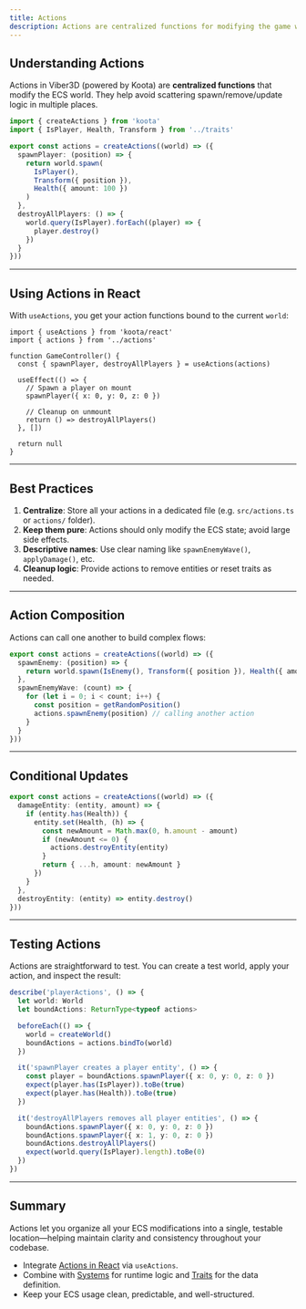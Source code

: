 ```yaml
---
title: Actions
description: Actions are centralized functions for modifying the game world in a predictable manner.
---
```


## Understanding Actions

Actions in Viber3D (powered by Koota) are **centralized functions** that modify the ECS world. They help avoid scattering spawn/remove/update logic in multiple places.

```ts
import { createActions } from 'koota'
import { IsPlayer, Health, Transform } from '../traits'

export const actions = createActions((world) => ({
  spawnPlayer: (position) => {
    return world.spawn(
      IsPlayer(),
      Transform({ position }),
      Health({ amount: 100 })
    )
  },
  destroyAllPlayers: () => {
    world.query(IsPlayer).forEach((player) => {
      player.destroy()
    })
  }
}))
```

---

## Using Actions in React

With `useActions`, you get your action functions bound to the current `world`:

```tsx
import { useActions } from 'koota/react'
import { actions } from '../actions'

function GameController() {
  const { spawnPlayer, destroyAllPlayers } = useActions(actions)
  
  useEffect(() => {
    // Spawn a player on mount
    spawnPlayer({ x: 0, y: 0, z: 0 })

    // Cleanup on unmount
    return () => destroyAllPlayers()
  }, [])
  
  return null
}
```

---

## Best Practices

1. **Centralize**: Store all your actions in a dedicated file (e.g. `src/actions.ts` or `actions/` folder).
2. **Keep them pure**: Actions should only modify the ECS state; avoid large side effects.
3. **Descriptive names**: Use clear naming like `spawnEnemyWave()`, `applyDamage()`, etc.
4. **Cleanup logic**: Provide actions to remove entities or reset traits as needed.

---

## Action Composition

Actions can call one another to build complex flows:

```ts
export const actions = createActions((world) => ({
  spawnEnemy: (position) => {
    return world.spawn(IsEnemy(), Transform({ position }), Health({ amount: 50 }))
  },
  spawnEnemyWave: (count) => {
    for (let i = 0; i < count; i++) {
      const position = getRandomPosition()
      actions.spawnEnemy(position) // calling another action
    }
  }
}))
```

---

## Conditional Updates

```ts
export const actions = createActions((world) => ({
  damageEntity: (entity, amount) => {
    if (entity.has(Health)) {
      entity.set(Health, (h) => {
        const newAmount = Math.max(0, h.amount - amount)
        if (newAmount <= 0) {
          actions.destroyEntity(entity)
        }
        return { ...h, amount: newAmount }
      })
    }
  },
  destroyEntity: (entity) => entity.destroy()
}))
```

---

## Testing Actions

Actions are straightforward to test. You can create a test world, apply your action, and inspect the result:

```ts
describe('playerActions', () => {
  let world: World
  let boundActions: ReturnType<typeof actions>

  beforeEach(() => {
    world = createWorld()
    boundActions = actions.bindTo(world)
  })

  it('spawnPlayer creates a player entity', () => {
    const player = boundActions.spawnPlayer({ x: 0, y: 0, z: 0 })
    expect(player.has(IsPlayer)).toBe(true)
    expect(player.has(Health)).toBe(true)
  })

  it('destroyAllPlayers removes all player entities', () => {
    boundActions.spawnPlayer({ x: 0, y: 0, z: 0 })
    boundActions.spawnPlayer({ x: 1, y: 0, z: 0 })
    boundActions.destroyAllPlayers()
    expect(world.query(IsPlayer).length).toBe(0)
  })
})
```

---

## Summary

Actions let you organize all your ECS modifications into a single, testable location—helping maintain clarity and consistency throughout your codebase.

- Integrate [Actions in React](#using-actions-in-react) via `useActions`.
- Combine with [Systems](./4.systems.md) for runtime logic and [Traits](./3.traits.md) for the data definition.
- Keep your ECS usage clean, predictable, and well-structured.